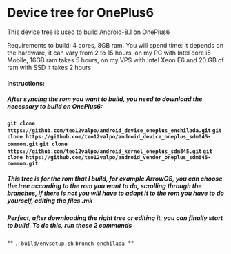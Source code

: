 
# Device tree for OnePlus6
This device tree is used to build Android-8.1 on OnePlus6

Requirements to build: 4 cores, 8GB ram.
You will spend time: it depends on the hardware, it can vary from 2 to 15 hours, on my PC with Intel core i5 Mobile, 16GB ram takes 5 hours, on my VPS with Intel Xeon E6 and 20 GB of ram with SSD it takes 2 hours


#### **Instructions:**
##### After syncing the rom you want to build, you need to download the necessary to build on OnePlus6:

 **`git clone https://github.com/teo12valpo/android_device_oneplus_enchilada.git`
`git clone https://github.com/teo12valpo/android_device_oneplus_sdm845-common.git`
`git clone https://github.com/teo12valpo/android_kernel_oneplus_sdm845.git`
`git clone https://github.com/teo12valpo/android_vendor_oneplus_sdm845-common.git `**


##### This tree is for the rom that I build, for example ArrowOS, you can choose the tree according to the rom you want to do, scrolling through the branches, if there is not you will have to adapt it to the rom you have to do yourself, editing the files .mk

##### Perfect, after downloading the right tree or editing it, you can finally start to build. To do this, run these 2 commands
** `. build/envsetup.sh`
`brunch enchilada `**
